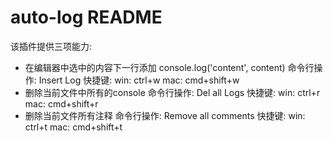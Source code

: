 # auto-log README

该插件提供三项能力: 

+ 在编辑器中选中的内容下一行添加 console.log('content', content)
    命令行操作: Insert Log
    快捷键: 
        win: ctrl+w
        mac: cmd+shift+w
+ 删除当前文件中所有的console
    命令行操作: Del all Logs
    快捷键:
        win: ctrl+r
        mac: cmd+shift+r
+ 删除当前文件所有注释
    命令行操作: Remove all comments
    快捷键:
        win: ctrl+t
        mac: cmd+shift+t
